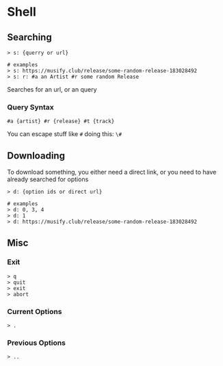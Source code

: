 # Shell

## Searching

```mkshell
> s: {querry or url}

# examples
> s: https://musify.club/release/some-random-release-183028492
> s: r: #a an Artist #r some random Release
```

Searches for an url, or an query

### Query Syntax

```
#a {artist} #r {release} #t {track}
```

You can escape stuff like `#` doing this: `\#`

## Downloading

To download something, you either need a direct link, or you need to have already searched for options

```mkshell
> d: {option ids or direct url}

# examples
> d: 0, 3, 4
> d: 1
> d: https://musify.club/release/some-random-release-183028492
```

## Misc

### Exit

```mkshell
> q
> quit
> exit
> abort
```

### Current Options

```mkshell
> .
```

### Previous Options

```
> ..
```
